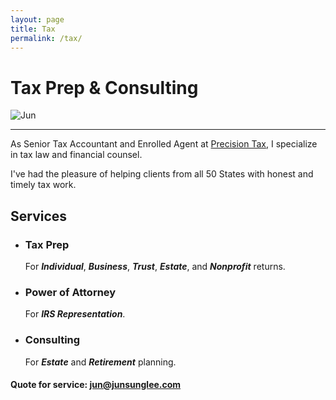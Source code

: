 ```yaml
---
layout: page
title: Tax
permalink: /tax/
---
```


# Tax Prep & Consulting

![Jun](../images/PTR-Jun.jpg)

---

As Senior Tax Accountant and Enrolled Agent at [Precision Tax](https://precisiontax.com), I specialize in tax law and financial counsel.

I've had the pleasure of helping clients from all 50 States with honest and timely tax work.

## Services

- ### Tax Prep
  For **_Individual_**, **_Business_**, **_Trust_**, **_Estate_**, and **_Nonprofit_** returns.
- ### Power of Attorney
  For **_IRS Representation_**.
- ### Consulting
  For **_Estate_** and **_Retirement_** planning.

#### Quote for service: <jun@junsunglee.com>

